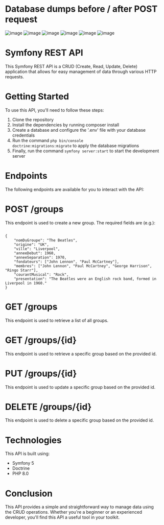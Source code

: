 # Database dumps before / after POST request
![image](https://user-images.githubusercontent.com/75832820/216766828-b2dea471-4ab7-4d6a-8194-a2fd6a47a4cf.png)
![image](https://user-images.githubusercontent.com/75832820/216766407-edcf1543-464a-4745-812f-9102cca2e4a1.png)
![image](https://user-images.githubusercontent.com/75832820/216766431-c422feaf-61d6-4e6c-8028-27dc32e9926e.png)
![image](https://user-images.githubusercontent.com/75832820/216766449-333ba409-ff0e-4fe7-adc3-216032130ca3.png)
![image](https://user-images.githubusercontent.com/75832820/216766461-06634ae3-2975-4fcf-b679-e34cc1808c4a.png)
![image](https://user-images.githubusercontent.com/75832820/216766478-698c0db8-6bbf-4065-998a-4192f990f615.png)


# Symfony REST API
This Symfony REST API is a CRUD (Create, Read, Update, Delete) application that allows for easy management of data through various HTTP requests.

# Getting Started
To use this API, you'll need to follow these steps:

1. Clone the repository
2. Install the dependencies by running composer install
3. Create a database and configure the '.env' file with your database credentials
4. Run the command <code>php bin/console doctrine:migrations:migrate</code> to apply the database migrations
5. Finally, run the command <code>symfony server:start</code> to start the development server

# Endpoints
The following endpoints are available for you to interact with the API:

# POST /groups
This endpoint is used to create a new group. The required fields are (e.g.):

<code>
{
    "nomDuGroupe": "The Beatles",
    "origine": "UK",
    "ville": "Liverpool",
    "anneeDebut": 1960,
    "anneeSeparation": 1970,
    "fondateurs": ["John Lennon", "Paul McCartney"],
    "membres": ["John Lennon", "Paul McCartney", "George Harrison", "Ringo Starr"],
    "courantMusical": "Rock",
    "presentation": "The Beatles were an English rock band, formed in Liverpool in 1960."
}</code>

# GET /groups
This endpoint is used to retrieve a list of all groups.

# GET /groups/{id}
This endpoint is used to retrieve a specific group based on the provided id.

# PUT /groups/{id}
This endpoint is used to update a specific group based on the provided id.

# DELETE /groups/{id}
This endpoint is used to delete a specific group based on the provided id.

# Technologies
This API is built using:
<ul>
<li>Symfony 5</li>
<li>Doctrine</li>
<li>PHP 8.0</li>
</ul>

# Conclusion
This API provides a simple and straightforward way to manage data using the CRUD operations. Whether you're a beginner or an experienced developer, you'll find this API a useful tool in your toolkit.
